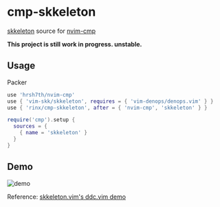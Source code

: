 # cmp-skkeleton

[skkeleton](https://github.com/vim-skk/skkeleton) source for [nvim-cmp](https://github.com/hrsh7th/nvim-cmp)

**This project is still work in progress. unstable.**

## Usage

Packer
```lua
use 'hrsh7th/nvim-cmp'
use { 'vim-skk/skkeleton', requires = { 'vim-denops/denops.vim' } }
use { 'rinx/cmp-skkeleton', after = { 'nvim-cmp', 'skkeleton' } }
```

```lua
require('cmp').setup {
  sources = {
    { name = 'skkeleton' }
  }
}
```

## Demo

![demo](https://user-images.githubusercontent.com/1588935/135282555-974e7637-776a-43a9-96f8-6a54cef6af41.gif)

Reference: [skkeleton.vim's ddc.vim demo](https://github.com/vim-skk/denops-skkeleton.vim#completion-with-ddcvim)
